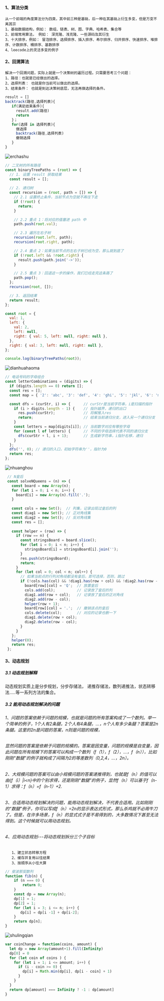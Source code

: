 #### 1、算法分类
    从一个前端的角度算法分为四类，其中前三种是基础，后一种在其基础上衍生多变，但是万变不离其宗
    1、基础数据结构，例如： 数组、链表、树、图、字典、哈希表、集合等
    2、前端常用算法， 例如： 深克隆、浅克隆、一些源码及其衍生
    3、十大排序，例如： 冒泡排序、选择排序、插入排序、希尔排序、归并排序、快速排序、堆排序、计数排序、桶排序、基数排序
    4、leecode上的灵活多变的例子
#### 2、回溯算法
    解决一个回溯问题，实际上就是一个决策树的遍历过程。只需要思考三个问题：
    1、路径：也就是已经做出的选择。
    2、选择列表： 也就是你当前可以做出的选择。
    3、结束条件： 也就是到达决策树底层，无法再做选择的条件。
   ```js
   result = []
   backtrack(路径,选择列表){
      if(满足结束条件){
        result.add(路径)
        return
      }；
      for(选择 in 选择列表){
        做选择
        backtrack(路径,选择列表)
        撤销选择
      }
   }
   ````
![erchashu](erchashu.png)   
   ````js
   // 二叉树的所有路径
   const binaryTreePaths = (root) => {
     // 1. 设置 result 获取结果
     const result = [];
     
     // 2. 递归树
     const recursion = (root, path = []) => {
       // 2.1 设置终止条件，当前节点为空就不再往下走
       if (!root) {
         return;
       }
   
       // 2.2 重点 1：将对应的值塞进 path 中
       path.push(root.val);
   
       // 2.3 遍历左右子树
       recursion(root.left, path);
       recursion(root.right, path);
   
       // 2.4 重点 2：如果当前节点的左右子树已经为空，那么就到底了
       if (!root.left && !root.right) {
         result.push(path.join('->'));
       }
   
       // 2.5 重点 3：回退这一步的操作，我们已经走完这条路了
       path.pop();
     };
     recursion(root, []);
   
     // 3. 返回结果
     return result;
   };
   
   const root = {
     val: 1,
     left: {
       val: 2,
       left: null,
       right: { val: 5, left: null, right: null },
     },
     right: { val: 3, left: null, right: null },
   };
   
   console.log(binaryTreePaths(root));
   ````
 ![dianhuahaoma](dianhuahaoma.png)   
   ````js
   // 电话号码的字母组合
   const letterCombinations = (digits) => {
     if (digits.length == 0) return [];
     const res = [];
     const map = { '2': 'abc', '3': 'def', '4': 'ghi', '5': 'jkl', '6': 'mno', '7': 'pqrs', '8': 'tuv', '9': 'wxyz' };
   
     const dfs = (curStr, i) => {      // curStr是当前字符串，i是扫描的指针
       if (i > digits.length - 1) {    // 指针越界，递归的出口
         res.push(curStr);             // 将解推入res
         return;                       // 结束当前递归分支，进入另一个递归分支
       }
       const letters = map[digits[i]]; // 当前数字对应有哪些字母
       for (const l of letters) {      // 不同的字母选择代表不同的递归分支
         dfs(curStr + l, i + 1);       // 生成新字符串，i指针右移，递归
       }
     };
     dfs('', 0); // 递归的入口，初始字符串为''，指针为0
     return res;
   };
  ```` 
   ![nhuanghou](nhuanghou.png)  
  ````js
   // N皇后
   const solveNQueens = (n) => {
     const board = new Array(n);
     for (let i = 0; i < n; i++) {
       board[i] = new Array(n).fill('.');
     }
   
     const cols = new Set();  // 列集，记录出现过皇后的列
     const diag1 = new Set(); // 正对角线集
     const diag2 = new Set(); // 反对角线集
     const res = [];
   
     const helper = (row) => {
       if (row == n) {
         const stringsBoard = board.slice();
         for (let i = 0; i < n; i++) {
           stringsBoard[i] = stringsBoard[i].join('');
         }
         res.push(stringsBoard);
         return;
       }
       for (let col = 0; col < n; col++) {
         // 如果当前点的行列对角线都没有皇后，即可选择，否则，跳过
         if (!cols.has(col) && !diag1.has(row + col) && !diag2.has(row - col)) { 
           board[row][col] = 'Q';  // 放置皇后
           cols.add(col);          // 记录放了皇后的列
           diag1.add(row + col);   // 记录放了皇后的正对角线
           diag2.add(row - col);
           helper(row + 1);
           board[row][col] = '.';  // 撤销该点的皇后
           cols.delete(col);       // 对应的记录也删一下
           diag1.delete(row + col);
           diag2.delete(row - col);
         }
       }
     };
     helper(0);
     return res;
   };
   ````
#### 3、动态规划
##### 3.1 动态规划解释
动态规划实质上是分步规划，分步存储法， 递推存储法，数列递推法，状态转移法.....等一系列方法的集合。
##### 3.2 能用动态规划解决的问题
###### 1、问题的答案依赖于问题的规模，也就是问题的所有答案构成了一个数列。举一个简单的例子，1个人有2条腿，2个人有4条腿，...，n个人有多少条腿？答案是2n条腿。这里的2n是问题的答案，n则是问题的规模，
###### 显然问题的答案是依赖于问题的规模的。答案是因变量，问题的规模是自变量，因此问题在所有规模下的答案可以构成一个数列（f（1），f（2），...，f（n）），比如刚刚“数腿”的例子就构成了间隔为2的等差数列（0,2,4，...，2n）。
###### 2、大规模问题的答案可以由小规模问题的答案递推得到，也就是f（n）的值可以由{f（i）|i<n}中的个别求得，还是刚刚“数腿”的例子，显然f（n）可以基于f（n-1）求得：f（n）=f（n-1）+2.
###### 3、合适用动态规划解决的问题，能用动态规划解决，不代表合适用。比如刚刚的“数腿”例子，你可以写成f（n）=2n的显示表达式形式，那么杀鸡就不必用牛刀了。但是，在许多场景，f（n）的显式式子是不易得到的，大多数情况下甚至无法得到。这个时候就可以用动态规划。
###### 4、应用动态规划---将动态规划拆分三个子目标
       1、建立状态转移方程
       2、缓存并复用以往结果
       3、按顺序从小往大算
````js
// 斐波那契数列
function fib(n) {
    if (n === 0) {
        return 0;
    }
    const dp = new Array(n);
    dp[1] = 1;
    dp[2] = 1;
    for (let i = 3; i <= n; i++) {
       dp[i] = dp[i -1] + dp[i-2];
    }
    return dp[n];
}
````
![shulingqian](shulingqian.png) 
````js
var coinChange = function(coins, amount) {
  let dp = new Array(amount+1).fill(Infinity)
  dp[0] = 0
  for (let coin of coins ) {
    for (let i = 1; i <= amount; i++) {
      if (i - coin >= 0) {
        dp[i] = Math.min(dp[i], dp[i - coin] + 1)
      }
    }
  }
  return dp[amount] === Infinity ? -1 : dp[amount]
}
````